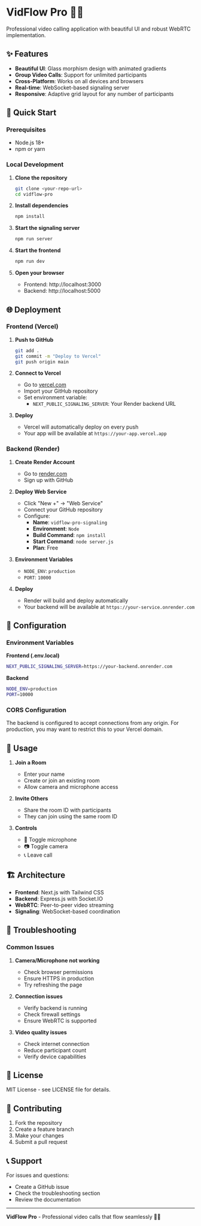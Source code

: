 # VidFlow Pro 🎥✨

Professional video calling application with beautiful UI and robust WebRTC implementation.

## ✨ Features

- **Beautiful UI**: Glass morphism design with animated gradients
- **Group Video Calls**: Support for unlimited participants
- **Cross-Platform**: Works on all devices and browsers
- **Real-time**: WebSocket-based signaling server
- **Responsive**: Adaptive grid layout for any number of participants

## 🚀 Quick Start

### Prerequisites
- Node.js 18+ 
- npm or yarn

### Local Development

1. **Clone the repository**
   ```bash
   git clone <your-repo-url>
   cd vidflow-pro
   ```

2. **Install dependencies**
   ```bash
   npm install
   ```

3. **Start the signaling server**
   ```bash
   npm run server
   ```

4. **Start the frontend**
   ```bash
   npm run dev
   ```

5. **Open your browser**
   - Frontend: http://localhost:3000
   - Backend: http://localhost:5000

## 🌐 Deployment

### Frontend (Vercel)

1. **Push to GitHub**
   ```bash
   git add .
   git commit -m "Deploy to Vercel"
   git push origin main
   ```

2. **Connect to Vercel**
   - Go to [vercel.com](https://vercel.com)
   - Import your GitHub repository
   - Set environment variable:
     - `NEXT_PUBLIC_SIGNALING_SERVER`: Your Render backend URL

3. **Deploy**
   - Vercel will automatically deploy on every push
   - Your app will be available at `https://your-app.vercel.app`

### Backend (Render)

1. **Create Render Account**
   - Go to [render.com](https://render.com)
   - Sign up with GitHub

2. **Deploy Web Service**
   - Click "New +" → "Web Service"
   - Connect your GitHub repository
   - Configure:
     - **Name**: `vidflow-pro-signaling`
     - **Environment**: `Node`
     - **Build Command**: `npm install`
     - **Start Command**: `node server.js`
     - **Plan**: Free

3. **Environment Variables**
   - `NODE_ENV`: `production`
   - `PORT`: `10000`

4. **Deploy**
   - Render will build and deploy automatically
   - Your backend will be available at `https://your-service.onrender.com`

## 🔧 Configuration

### Environment Variables

**Frontend (.env.local)**
```bash
NEXT_PUBLIC_SIGNALING_SERVER=https://your-backend.onrender.com
```

**Backend**
```bash
NODE_ENV=production
PORT=10000
```

### CORS Configuration

The backend is configured to accept connections from any origin. For production, you may want to restrict this to your Vercel domain.

## 📱 Usage

1. **Join a Room**
   - Enter your name
   - Create or join an existing room
   - Allow camera and microphone access

2. **Invite Others**
   - Share the room ID with participants
   - They can join using the same room ID

3. **Controls**
   - 🎤 Toggle microphone
   - 📷 Toggle camera
   - 📞 Leave call

## 🏗️ Architecture

- **Frontend**: Next.js with Tailwind CSS
- **Backend**: Express.js with Socket.IO
- **WebRTC**: Peer-to-peer video streaming
- **Signaling**: WebSocket-based coordination

## 🐛 Troubleshooting

### Common Issues

1. **Camera/Microphone not working**
   - Check browser permissions
   - Ensure HTTPS in production
   - Try refreshing the page

2. **Connection issues**
   - Verify backend is running
   - Check firewall settings
   - Ensure WebRTC is supported

3. **Video quality issues**
   - Check internet connection
   - Reduce participant count
   - Verify device capabilities

## 📄 License

MIT License - see LICENSE file for details.

## 🤝 Contributing

1. Fork the repository
2. Create a feature branch
3. Make your changes
4. Submit a pull request

## 📞 Support

For issues and questions:
- Create a GitHub issue
- Check the troubleshooting section
- Review the documentation

---

**VidFlow Pro** - Professional video calls that flow seamlessly 🎥✨
